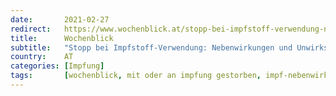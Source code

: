 ```yaml
---
date:       2021-02-27
redirect:   https://www.wochenblick.at/stopp-bei-impfstoff-verwendung-nebenwirkungen-und-unwirksamkeit/
title:      Wochenblick
subtitle:   "Stopp bei Impfstoff-Verwendung: Nebenwirkungen und Unwirksamkeit"
country:    AT
categories: [Impfung]
tags:       [wochenblick, mit oder an impfung gestorben, impf-nebenwirkungen]
---
```

